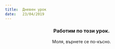 ```yaml
---
title:  Дневен урок
date:   23/04/2019
---
```


### <center>Работим по този урок.</center>
<center>Моля, върнете се по-късно.</center>